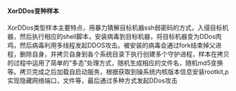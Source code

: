 #### XorDDos变种样本
XorDDos类型样本主要特点，用暴力猜解目标机器ssh弱密码的方式，入侵目标机器，然后执行相应的shell脚本，安装病毒到目标机器，将目标机器变为DDos肉鸡，然后病毒利用多线程发起DDOS攻击。被安装的病毒会通过fork结束掉父进程，删除自身，并拷贝自身到各个系统目录下执行创建多个守护进程，样本在拷贝的过程中运用了简单的“多态”处理方式，随机生成相应的文件名，随机md5变换等。拷贝完成之后加载自启动服务，根据获取到操系统内核版本信息安装rootkit,p实现隐藏网络端口，文件等，最后通过多种方式发起DDos攻击

